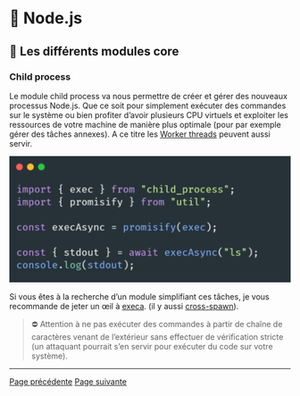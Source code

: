 # 🐢 Node.js

## 🌟 Les différents modules core

### Child process

Le module child process va nous permettre de créer et gérer des nouveaux processus Node.js. Que ce soit pour simplement exécuter des commandes sur le système ou bien profiter d’avoir plusieurs CPU virtuels et exploiter les ressources de votre machine de manière plus optimale (pour par exemple gérer des tâches annexes). A ce titre les [Worker threads](https://nodejs.org/api/worker_threads.html) peuvent aussi servir.

<img src="../../../../assets/nodejs/core-modules/core-child-process.png" alt="Example de code" width="600"/>

Si vous êtes à la recherche d’un module simplifiant ces tâches, je vous recommande de jeter un œil à [execa](https://github.com/sindresorhus/execa#readme). (il y aussi [cross-spawn](https://github.com/moxystudio/node-cross-spawn)).

> ⛔ Attention à ne pas exécuter des commandes à partir de chaîne de caractères venant de l’extérieur sans effectuer de vérification stricte (un attaquant pourrait s’en servir pour exécuter du code sur votre système).

---
[Page précédente](./os.md)
[Page suivante](./utilities.md)